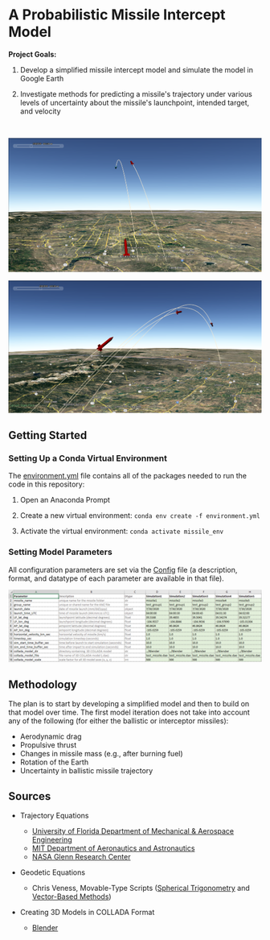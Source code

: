 # A Probabilistic Missile Intercept Model

**Project Goals:**

1) Develop a simplified missile intercept model and simulate the model in Google Earth

2) Investigate methods for predicting a missile's trajectory under various levels of 
uncertainty about the missile's launchpoint, intended target, and velocity

<br>

<p>
  <a href="docs/images/KML_ex1.PNG">
  <img src="docs/images/KML_ex1.PNG" alt="KML Example 1" width="800"/>
  </a>
</p>

<p>
  <a href="docs/images/KML_ex2.PNG">
  <img src="docs/images/KML_ex2.PNG" alt="KML Example 2" width="800"/>
  </a>
</p>

## Getting Started

### Setting Up a Conda Virtual Environment

The [environment.yml](docs/env/environment.yml) file contains all of the packages needed to run the code in this repository:

1. Open an Anaconda Prompt

2. Create a new virtual environment: `conda env create -f environment.yml`

3. Activate the virtual environment: `conda activate missile_env`

### Setting Model Parameters

All configuration parameters are set via the [Config](config/config.xlsx) file (a description, format, and datatype of each parameter are available in that file).

<p>
  <a href="config/config.xlsx">
  <img src="docs/images/config_ex1.PNG" alt="Config Example 1" width="800"/>
  </a>
</p>

## Methodology

The plan is to start by developing a simplified model and then to build on that model over time. The first model iteration
does not take into account any of the following (for either the ballistic or interceptor missiles):

- Aerodynamic drag
- Propulsive thrust
- Changes in missile mass (e.g., after burning fuel)
- Rotation of the Earth
- Uncertainty in ballistic missile trajectory

## Sources

- Trajectory Equations
  - [University of Florida Department of Mechanical & Aerospace Engineering](https://mae.ufl.edu/~uhk/ICBM.pdf)
  - [MIT Department of Aeronautics and Astronautics](https://web.mit.edu/16.unified/www/FALL/systems/Lab_Notes/traj.pdf)
  - [NASA Glenn Research Center](https://www.grc.nasa.gov/www/k-12/airplane/ballflght.html)

- Geodetic Equations
  - Chris Veness, Movable-Type Scripts ([Spherical Trigonometry](https://www.movable-type.co.uk/scripts/latlong.html) and [Vector-Based Methods](https://www.movable-type.co.uk/scripts/latlong-vectors.html))

- Creating 3D Models in COLLADA Format
  - [Blender](https://www.blender.org/)
